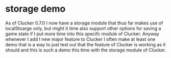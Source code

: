 # storage demo

As of Clucker 0.7.0 I now have a storage module that thus far makes use of localStoarge only, but might it time also support other options for saving a game state if I put more time into this specifc module of Clucker. Anyway whenever I add I new major feature to Clucker I often make at least one demo that is a way to just test out that the feature of Clucker is working as it should and this is such a demo this time with the storage module of Clucker.

